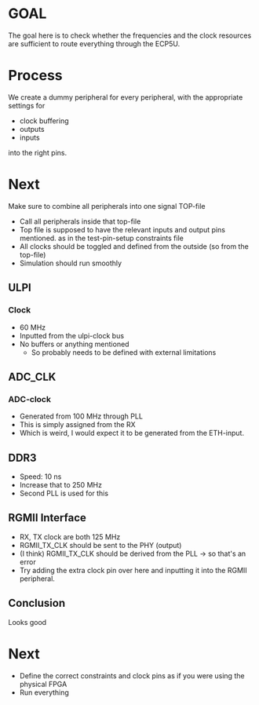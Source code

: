 # GOAL

The goal here is to check whether the frequencies and the clock resources are sufficient to route everything through the ECP5U.

# Process

We create a dummy peripheral for every peripheral, with the appropriate settings for

- clock buffering
- outputs
- inputs

into the right pins.

# Next
Make sure to combine all peripherals into one signal TOP-file
- Call all peripherals inside that top-file
- Top file is supposed to have the relevant inputs and output pins mentioned. as in the test-pin-setup constraints file
- All clocks should be toggled and defined from the outside (so from the top-file)
- Simulation should run smoothly


## ULPI
### Clock
- 60 MHz
- Inputted from the ulpi-clock bus
- No buffers or anything mentioned
	- So probably needs to be defined with external limitations


## ADC_CLK
### ADC-clock
- Generated from 100 MHz through PLL
- This is simply assigned from the RX
- Which is weird, I would expect it to be generated from the ETH-input.


## DDR3
- Speed: 10 ns
- Increase that to 250 MHz
- Second PLL is used for this


## RGMII Interface
- RX, TX clock are both 125 MHz
- RGMII_TX_CLK should be sent to the PHY (output)
- (I think) RGMII_TX_CLK should be derived from the PLL -> so that's an error
- Try adding the extra clock pin over here and inputting it into the RGMII peripheral.


## Conclusion
Looks good

# Next
- Define the correct constraints and clock pins as if you were using the physical FPGA
- Run everything
